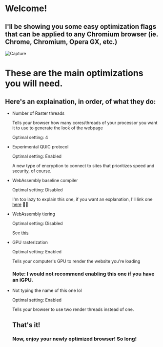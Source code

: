 # Welcome!

## I'll be showing you some easy optimization flags that can be applied to **any** Chromium browser (ie. Chrome, Chromium, Opera GX, etc.)

![Capture](https://github.com/TrueHerobrine/trues-chromium-optimizations/assets/69488295/b25aa66a-a025-4c48-98bf-2a8c603b1416)

# These are the main optimizations you will need.

## Here's an explaination, in order, of what they do:

  - Number of Raster threads
    
    Tells your browser how many cores/threads of your processor you want it to use to generate the look of the webpage

    Optimal setting: 4
 
  - Experimental QUIC protocol

    Optimal setting: Enabled
    
    A new type of encryption to connect to sites that prioritizes speed and security, of course.
 
  - WebAssembly baseline compiler

    Optimal setting: Disabled
    
    I'm too lazy to explain this one, if you want an explanation, I'll link one [here](https://v8.dev/docs/wasm-compilation-pipeline) 🤣🤣
  
  - WebAssembly tiering

    Optimal setting: Disabled
    
    See [this](https://v8.dev/docs/wasm-compilation-pipeline)

  - GPU rasterization

    Optimal setting: Enabled

    Tells your computer's GPU to render the website you're loading

    ### Note: I would **not** recommend enabling this one if you have an iGPU.

  - Not typing the name of this one lol

    Optimal setting: Enabled

    Tells your browser to use two render threads instead of one.

    ## That's it!

    ### Now, enjoy your newly optimized browser! So long!
